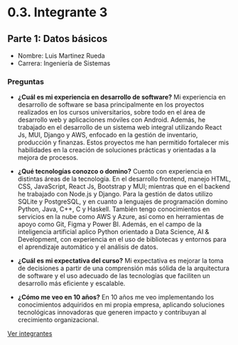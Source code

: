 # 0.3. Integrante 3

## Parte 1: Datos básicos

- Nombre: Luis Martinez Rueda
- Carrera: Ingeniería de Sistemas

### Preguntas

- **¿Cuál es mi experiencia en desarrollo de software?** Mi experiencia en desarrollo de software se basa principalmente en los proyectos realizados en los cursos universitarios, sobre todo en el área de desarrollo web y aplicaciones móviles con Android. Además, he trabajado en el desarrollo de un sistema web integral utilizando React Js, MUI, Django y AWS, enfocado en la gestión de inventario, producción y finanzas. Estos proyectos me han permitido fortalecer mis habilidades en la creación de soluciones prácticas y orientadas a la mejora de procesos.

- **¿Qué tecnologías conozco o domino?** Cuento con experiencia en distintas áreas de la tecnología. En el desarrollo frontend, manejo HTML, CSS, JavaScript, React Js, Bootstrap y MUI; mientras que en el backend he trabajado con Node.js y Django. Para la gestión de datos utilizo SQLite y PostgreSQL, y en cuanto a lenguajes de programación domino Python, Java, C++, C y Haskell. También tengo conocimientos en servicios en la nube como AWS y Azure, así como en herramientas de apoyo como Git, Figma y Power BI. Además, en el campo de la inteligencia artificial aplico Python orientado a Data Science, AI & Development, con experiencia en el uso de bibliotecas y entornos para el aprendizaje automático y el análisis de datos.

- **¿Cuál es mi expectativa del curso?** Mi expectativa es mejorar la toma de decisiones a partir de una comprensión más sólida de la arquitectura de software y el uso adecuado de las tecnologías que faciliten un desarrollo más eficiente y escalable.

- **¿Cómo me veo en 10 años?** En 10 años me veo implementando los conocimientos adquiridos en mi propia empresa, aplicando soluciones tecnológicas innovadoras que generen impacto y contribuyan al crecimiento organizacional.

[Ver integrantes](../0.md)